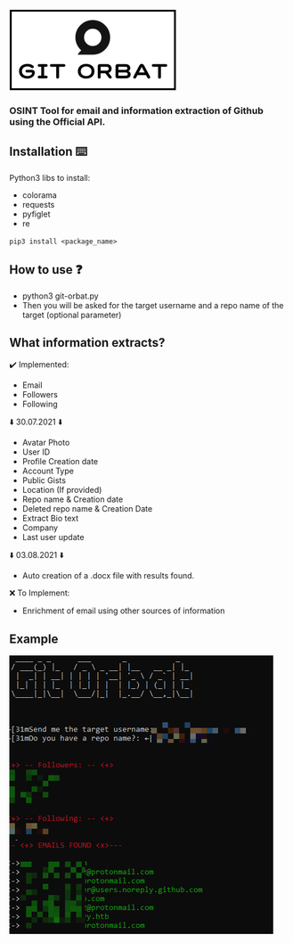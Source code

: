 ![Logo](logo.png)
### OSINT Tool for email and information extraction of Github using the Official API.

## Installation ⌨️ 
Python3 libs to install:
- colorama
- requests
- pyfiglet
- re

`pip3 install <package_name>`

## How to use ❓
- python3 git-orbat.py
- Then you will be asked for the target username and a repo name of the target (optional parameter)

## What information extracts?
✔️ Implemented:
- Email
- Followers
- Following

⬇️ 30.07.2021 ⬇️

- Avatar Photo
- User ID
- Profile Creation date
- Account Type
- Public Gists
- Location (If provided)
- Repo name & Creation date 
- Deleted repo name & Creation Date
- Extract Bio text
- Company
- Last user update

⬇️ 03.08.2021 ⬇️
- Auto creation of a .docx file with results found.

❌ To Implement: 
- Enrichment of email using other sources of information

## Example 
![Example](descarga.png)
